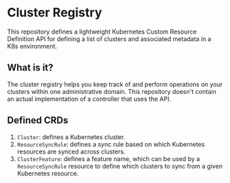 # Cluster Registry

This repository defines a lightweight Kubernetes Custom Resource Definition API
for defining a list of clusters and associated metadata in a K8s environment.

## What is it?

The cluster registry helps you keep track of and perform operations on your
clusters within one administrative domain. This repository doesn't contain
an actual implementation of a controller that uses the API.

## Defined CRDs

1. `Cluster`: defines a Kubernetes cluster.
2. `ResourceSyncRule`: defines a sync rule based on which Kubernetes resources are synced across clusters.
3. `ClusterFeature`: defines a feature name, which can be used by a `ResourceSyncRule` resource to define which clusters
to sync from a given Kubernetes resource.
